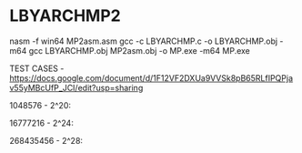 # LBYARCHMP2


nasm -f win64 MP2asm.asm
gcc -c LBYARCHMP.c -o LBYARCHMP.obj -m64
gcc LBYARCHMP.obj MP2asm.obj -o MP.exe -m64
MP.exe





TEST CASES - https://docs.google.com/document/d/1F12VF2DXUa9VVSk8pB65RLfIPQPjav55yMBcUfP_JCI/edit?usp=sharing

1048576 - 2^20:


16777216 - 2^24:


268435456 - 2^28:

